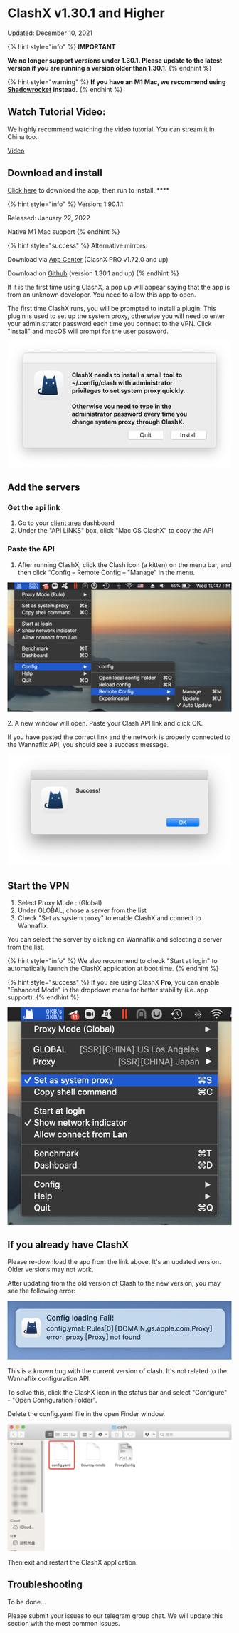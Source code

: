 # ClashX v1.30.1 and Higher

Updated: December 10, 2021

{% hint style="info" %}
**IMPORTANT**

**We no longer support versions under 1.30.1. Please update to the latest version if you are running a version older than 1.30.1.**
{% endhint %}

{% hint style="warning" %}
**If you have an M1 Mac, we recommend using** [**Shadowrocket**](shadowrocket-m1-macs-only.md) **instead.**
{% endhint %}

## Watch Tutorial Video:

We highly recommend watching the video tutorial. You can stream it in China too.

[Video](https://watch.cloudflarestream.com/5ceac0d642744c812af04af1942cc332)

## Download and install

[Click here](https://get.wannaflix.link/9dc323) to download the app, then run to install. ****&#x20;

{% hint style="info" %}
Version: 1.90.1.1

Released: January 22, 2022

Native M1 Mac support
{% endhint %}

{% hint style="success" %}
Alternative mirrors:

Download via [App Center](https://install.appcenter.ms/users/clashx/apps/clashx-pro/distribution\_groups/public) (ClashX PRO v1.72.0 and up)

Download on [Github](https://github.com/yichengchen/clashX/releases/download/1.20.0/ClashX.dmg) (version 1.30.1 and up)
{% endhint %}

If it is the first time using ClashX, a pop up will appear saying that the app is from an unknown developer. You need to allow this app to open.

The first time ClashX runs, you will be prompted to install a plugin. This plugin is used to set up the system proxy, otherwise you will need to enter your administrator password each time you connect to the VPN. Click "Install" and macOS will prompt for the user password.

![](<../../.gitbook/assets/27ea88123713c4a37330dadc0a60d44f (1).png>)

## Add the servers

### Get the api link

1. Go to your [client area](https://wannaflix.com/clientarea.php) dashboard
2. Under the "API LINKS" box, click "Mac OS ClashX" to copy the API

### Paste the API

1. After running ClashX, click the Clash icon (a kitten) on the menu bar, and then click “Config – Remote Config – "Manage" in the menu.

![](../../.gitbook/assets/screenshot-2020-08-26-at-10.47.30-pm.png)

2\. A new window will open. Paste your Clash API link and click OK.

If you have pasted the correct link and the network is properly connected to the Wannaflix API, you should see a success message.

![](../../.gitbook/assets/5d5c4570d5f092b49ab5137e92550bdc.png)

## Start the VPN

1. Select Proxy Mode : (Global)
2. Under GLOBAL, chose a server from the list
3. Check "Set as system proxy" to enable ClashX and connect to Wannaflix.&#x20;

You can select the server by clicking on Wannaflix and selecting a server from the list.&#x20;

{% hint style="info" %}
We also recommend to check "Start at login" to automatically launch the ClashX application at boot time.
{% endhint %}

{% hint style="success" %}
If you are using ClashX **Pro**, you can enable "Enhanced Mode" in the dropdown menu for better stability (i.e. app support).
{% endhint %}

![](../../.gitbook/assets/screenshot-2020-08-26-at-10.49.20-pm.png)

## If you already have ClashX

Please re-download the app from the link above. It's an updated version. Older versions may not work.

After updating from the old version of Clash to the new version, you may see the following error:

![](../../.gitbook/assets/378125d64dc2b271c9b1cafc42fdd634.png)

This is a known bug with the current version of clash. It's not related to the Wannaflix configuration API.&#x20;

To solve this, click the ClashX icon in the status bar and select "Configure" - "Open Configuration Folder".

Delete the config.yaml file in the open Finder window.

![](../../.gitbook/assets/f2156562aac93e23b2730837ecbbc05c.png)

Then exit and restart the ClashX application.

## Troubleshooting

To be done...

Please submit your issues to our telegram group chat. We will update this section with the most common issues.

